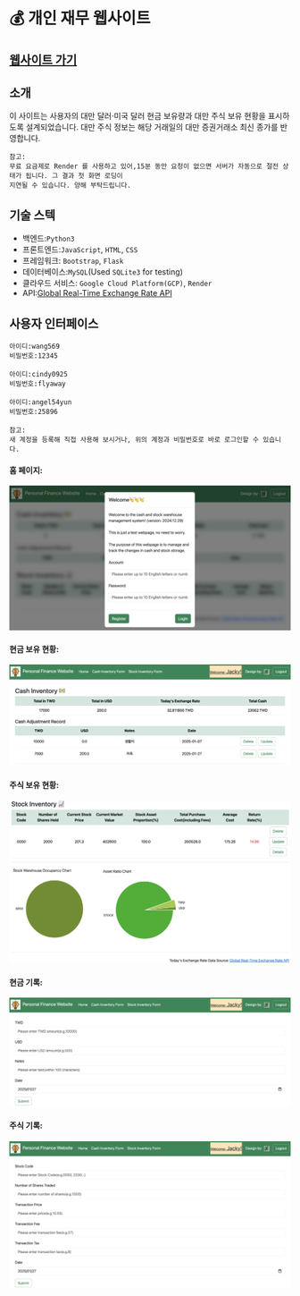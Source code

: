 :moneybag: 개인 재무 웹사이트
===

[웹사이트 가기](https://personal-finance-website.onrender.com/)
--

소개
---
이 사이트는 사용자의 대만 달러·미국 달러 현금 보유량과 대만 주식 보유 현황을 표시하도록 설계되었습니다. 대만 주식 정보는 해당 거래일의 대만 증권거래소 최신 종가를 반영합니다.

    참고:
    무료 요금제로 Render 를 사용하고 있어,15분 동안 요청이 없으면 서버가 자동으로 절전 상태가 됩니다. 그 결과 첫 화면 로딩이 
    지연될 수 있습니다. 양해 부탁드립니다.


기술 스텍
---

* 백엔드:`Python3`
* 프론트엔드:`JavaScript`, `HTML`, `CSS`
* 프레임워크: `Bootstrap`, `Flask`
* 데이터베이스:`MySQL`(Used `SQLite3` for testing)
* 클라우드 서비스: `Google Cloud Platform(GCP)`, `Render`
* API:[Global Real-Time Exchange Rate API](https://tw.rter.info/howto_currencyapi.php)

사용자 인터페이스
---
    아이디:wang569
    비밀번호:12345 

    아이디:cindy0925
    비밀번호:flyaway

    아이디:angel54yun 
    비밀번호:25896
    
    참고:
    새 계정을 등록해 직접 사용해 보시거나, 위의 계정과 비밀번호로 바로 로그인할 수 있습니다.
    
#### 홈 페이지:
![](static/images/homepage.png)

#### 현금 보유 현황:
![](static/images/cash_inventory.png)

#### 주식 보유 현황:
![](static/images/stock_inventory.png)

#### 현금 기록:
![](static/images/cash_record.png)

#### 주식 기록:
![](static/images/stock_record.png)
